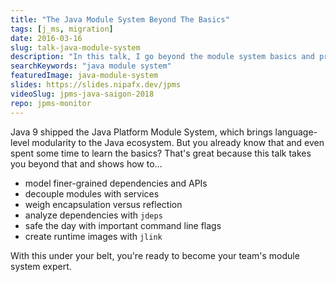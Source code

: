```yaml
---
title: "The Java Module System Beyond The Basics"
tags: [j_ms, migration]
date: 2016-03-16
slug: talk-java-module-system
description: "In this talk, I go beyond the module system basics and present more advanced features for those who want to become their team's module system expert"
searchKeywords: "java module system"
featuredImage: java-module-system
slides: https://slides.nipafx.dev/jpms
videoSlug: jpms-java-saigon-2018
repo: jpms-monitor
---
```


Java 9 shipped the Java Platform Module System, which brings language-level modularity to the Java ecosystem.
But you already know that and even spent some time to learn the basics?
That's great because this talk takes you beyond that and shows how to...

* model finer-grained dependencies and APIs
* decouple modules with services
* weigh encapsulation versus reflection
* analyze dependencies with `jdeps`
* safe the day with important command line flags
* create runtime images with `jlink`

With this under your belt, you're ready to become your team's module system expert.

<!--
## Pitch

Most conference presentations on JPMS / Project Jigsaw cover the basics. But with speakers talking about it throughout all of 2016 and 2017 (me among them) it is time to present attendees who already watched those talks with what they need to know to go to the next level _without_ repeating what they already know. Hence this talk assumes attendees know the basics and builds on them.

I migrated a ~1.5 million LOC application to Java 9. I have been [writing about Project Jigsaw][fx-jigsaw] and [the module system][fx-jpms] since early summer 2015 and am currently writing [a book about it with Manning][jms]. I also [blog about Java 9][fx-java-9] and wrote [the Ultimate Guide to Java 9][sp-java-9], an article read by thousands. I have been talking at [a number of conferences][fx-talks] about Java 8, Java 9, Project Jigsaw, and JUnit 5.

The talk will build [on this slide deck][fx-slides-jpms].

[jms]: http://tiny.cc/jms
[fx-talks]: http://blog.codefx.org/past-talks
[fx-slides-jpms]: http://slides.nipafx.dev/jpms
[fx-java-9]: http://blog.codefx.org/tag/java-9
[fx-jigsaw]: http://blog.codefx.org/tag/project-jigsaw
[fx-jpms]: http://blog.codefx.org/tag/jpms
[sp-java-9]: https://www.sitepoint.com/ultimate-guide-to-java-9
-->
